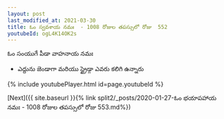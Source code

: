 ```yaml
---
layout: post
last_modified_at: 2021-03-30
title: ఓం స్వవశాయ నమః  - 1008 రోజుల తపస్సులో రోజు  552
youtubeId: ogL4K14OK2s
---
```

 
 
 ఓం సంయుగే పీడా వాహనాయ నమః  
 
 -  ఎద్దును జెండాగా మరియు స్ట్రైడ్గా ఎవరు కలిగి ఉన్నారు 
 
  
 
  
 
 
 
 
 
 


{% include youtubePlayer.html id=page.youtubeId %}
 
[Next]({{ site.baseurl }}{% link  split2/_posts/2020-01-27-ఓం భయాపహాయ నమః - 1008 రోజుల తపస్సులో రోజు  553.md%})
 
